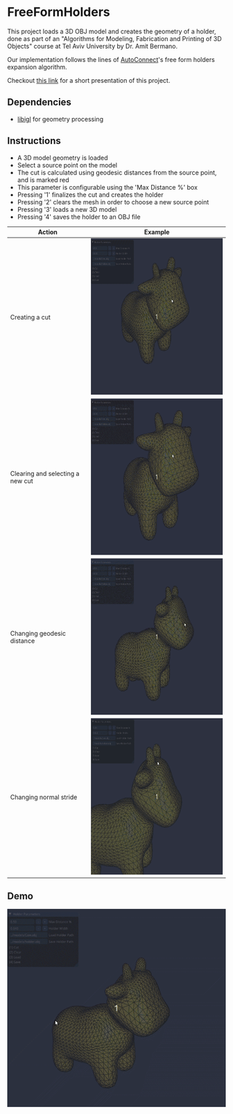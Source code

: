 # FreeFormHolders
This project loads a 3D OBJ model and creates the geometry of a holder, done as part of an "Algorithms for Modeling, Fabrication and Printing of 3D Objects" course at Tel Aviv University by Dr. Amit Bermano.

Our implementation follows the lines of [AutoConnect](https://koyama.xyz/project/AutoConnect/autoconnect.pdf)'s free form holders expansion algorithm.

Checkout [this link](https://docs.google.com/presentation/d/1iXRJTI04CF0LziQAyYKzkco6TlmEUyykz0laJ6W-DAI/edit?usp=sharing) for a short presentation of this project.

## Dependencies  
* [libigl](https://libigl.github.io/) for geometry processing

## Instructions
* A 3D model geometry is loaded
* Select a source point on the model
* The cut is calculated using geodesic distances from the source point, and is marked red
* This parameter is configurable using the 'Max Distance %' box
* Pressing '1' finalizes the cut and creates the holder
* Pressing '2' clears the mesh in order to choose a new source point
* Pressing '3' loads a new 3D model
* Pressing '4' saves the holder to an OBJ file

| Action  | Example |
| ------------- | ------------- |
| Creating a cut  | <img src="https://github.com/Verose/FreeFormHolders/blob/master/gifs/cut.gif" width="400" height="360" /> |
| Clearing and selecting a new cut |<img src="https://github.com/Verose/FreeFormHolders/blob/master/gifs/clear_and_cut.gif" width="400" height="360" /> |
| Changing geodesic distance | <img src="https://github.com/Verose/FreeFormHolders/blob/master/gifs/distance.gif" width="400" height="360" /> |
| Changing normal stride | <img src="https://github.com/Verose/FreeFormHolders/blob/master/gifs/normal.gif" width="400" height="360" /> |

## Demo
<img src="https://github.com/Verose/FreeFormHolders/blob/master/gifs/demo.gif" />

